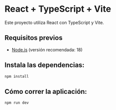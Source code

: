 # React + TypeScript + Vite

Este proyecto utiliza React con TypeScript y Vite.

## Requisitos previos

- [Node.js](https://nodejs.org/) (versión recomendada: 18)

## Instala las dependencias:

```sh
npm install
```

## Cómo correr la aplicación:

```sh
npm run dev
```
